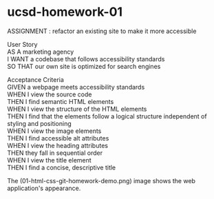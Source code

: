 # ucsd-homework-01

ASSIGNMENT : refactor an existing site to make it more accessible  
  
User Story  
    AS A marketing agency  
    I WANT a codebase that follows accessibility standards  
    SO THAT our own site is optimized for search engines  

Acceptance Criteria  
    GIVEN a webpage meets accessibility standards  
    WHEN I view the source code  
    THEN I find semantic HTML elements  
    WHEN I view the structure of the HTML elements  
    THEN I find that the elements follow a logical structure independent of styling and positioning  
    WHEN I view the image elements  
    THEN I find accessible alt attributes  
    WHEN I view the heading attributes  
    THEN they fall in sequential order  
    WHEN I view the title element  
    THEN I find a concise, descriptive title  
  
The (01-html-css-git-homework-demo.png) image shows the web application's appearance.  

 
